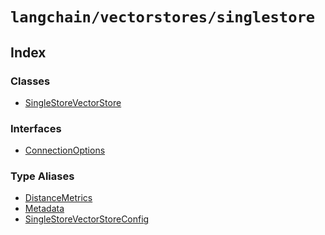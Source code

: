 `langchain/vectorstores/singlestore`
====================================

Index[](#index "Direct link to Index")
---------------------------------------

### Classes[](#classes "Direct link to Classes")

*   [SingleStoreVectorStore](/docs/api/vectorstores_singlestore/classes/SingleStoreVectorStore)

### Interfaces[](#interfaces "Direct link to Interfaces")

*   [ConnectionOptions](/docs/api/vectorstores_singlestore/interfaces/ConnectionOptions)

### Type Aliases[](#type-aliases "Direct link to Type Aliases")

*   [DistanceMetrics](/docs/api/vectorstores_singlestore/types/DistanceMetrics)
*   [Metadata](/docs/api/vectorstores_singlestore/types/Metadata)
*   [SingleStoreVectorStoreConfig](/docs/api/vectorstores_singlestore/types/SingleStoreVectorStoreConfig)